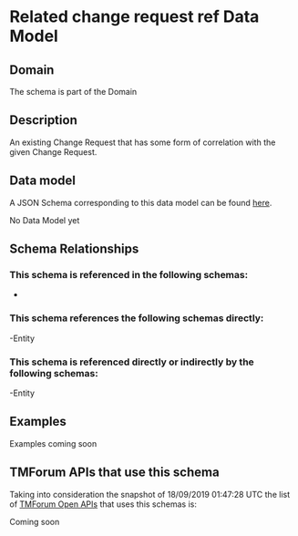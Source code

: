# Related change request ref Data Model

## Domain

The  schema is part of the  Domain

## Description

An existing Change Request that has some form of correlation with the given Change Request.

## Data model

A JSON Schema corresponding to this data model can be found
[here](https://github.com/tmforum-rand/schemas/blob/master/Common/RelatedChangeRequestRef.schema.json).

No Data Model yet

## Schema Relationships

### This schema is referenced in the following schemas:

-

### This schema references the following schemas directly:

-Entity

### This schema is referenced directly or indirectly by the following schemas:

-Entity



## Examples

Examples coming soon

## TMForum APIs that use this schema

Taking into consideration the snapshot of 18/09/2019 01:47:28 UTC the list of [TMForum Open APIs](https://www.tmforum.org/open-apis/) that uses this schemas is:

Coming soon